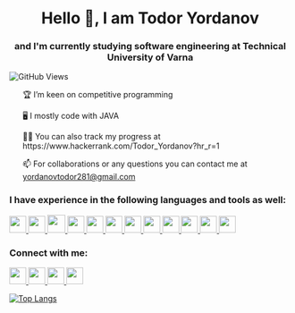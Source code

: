 <h1 align="center">Hello 👋, I am Todor Yordanov</h1>
<h3 align="center">and I'm currently studying software engineering at Technical University of Varna</h3>

![GitHub Views](https://komarev.com/ghpvc/?username=yordanov0502)

<ul>🏆 I’m keen on competitive programming</ul>
<ul>🖥️ I mostly code with JAVA</ul>
<ul>👨‍💻 You can also track my progress at https://www.hackerrank.com/Todor_Yordanov?hr_r=1</ul>
<ul>📫 For collaborations or any questions you can contact me at <a href="mailto:yordanovtodor281@gmail.com">yordanovtodor281@gmail.com</a></ul>
  
<h3>I have experience in the following languages and tools as well:</h3>

<a href="https://www.java.com/en/">
<img src="https://softuni.bg/Content/images/university/professions/java.svg" width="30" height="30">
</a>

<a href="https://isocpp.org/">
<img src="https://upload.wikimedia.org/wikipedia/commons/thumb/1/18/ISO_C%2B%2B_Logo.svg/800px-ISO_C%2B%2B_Logo.svg.png" width="30" height="30">
</a>

<a href="https://www.w3schools.com/sql/">
<img src="https://db.cs.uni-tuebingen.de/teaching/ws2223/sql-is-a-programming-language/logo.svg" width="32" height="32">
</a>

<a href="https://www.w3schools.com/html/default.asp">
<img src="https://cdn.worldvectorlogo.com/logos/html-1.svg" width="30" height="30">
</a>

<a href="https://www.w3.org/Style/CSS/Overview.en.html">
<img src= "https://upload.wikimedia.org/wikipedia/commons/thumb/6/62/CSS3_logo.svg/800px-CSS3_logo.svg.png" width="30" height="30">
</a>                                                                                                                  

<a href="https://react.dev/">
<img src= "https://upload.wikimedia.org/wikipedia/commons/thumb/a/a7/React-icon.svg/1200px-React-icon.svg.png" width="30" height="30">
</a>    

<a href="https://spring.io/">
<img src= "https://humancoders-formations.s3.amazonaws.com/uploads/course/logo/227/formation-java-spring-web.png" width="30" height="30">
</a>
      
<a href="https://www.oracle.com/database/">
<img src="https://encrypted-tbn0.gstatic.com/images?q=tbn:ANd9GcTAWJi4USbJq-RgjDlA3b04yHNkhwrA-EZ4iMHEO6nMggZmXS197iiHN-GUpP8VxxDe6_4&usqp=CAU" width="30" height="30">
</a>

<a href="https://www.postgresql.org/">
<img src="https://upload.wikimedia.org/wikipedia/commons/2/29/Postgresql_elephant.svg" width="30" height="30">
</a>

<a href="https://hibernate.org/">
<img src= "https://cdn.worldvectorlogo.com/logos/hibernate.svg" width="30" height="30">
</a>
                                                                  
<a href="https://visualstudio.microsoft.com/">
<img src="https://upload.wikimedia.org/wikipedia/commons/thumb/9/9a/Visual_Studio_Code_1.35_icon.svg/2048px-Visual_Studio_Code_1.35_icon.svg.png" width="30" height="30">
</a>

<a href="https://www.jetbrains.com/idea/">
<img src="https://upload.wikimedia.org/wikipedia/commons/thumb/9/9c/IntelliJ_IDEA_Icon.svg/1200px-IntelliJ_IDEA_Icon.svg.png" width="30" height="30">
</a>



<h3>Connect with me:</h3>
<a href="https://www.facebook.com/profile.php?id=100004242373578&viewas=&show_switched_toast=false&show_switched_tooltip=false&is_tour_dismissed=false&is_tour_completed=false&show_podcast_settings=false&show_community_transition=false&show_community_review_changes=false&should_open_composer=false&badge_type=NEW_MEMBER&show_community_rollback_toast=false&show_community_rollback=false&show_follower_visibility_disclosure=false&bypass_exit_warning=true">
<img src= "https://www.rpc.ox.ac.uk/wp-content/uploads/2021/10/Facebook-Logo.png" width="30" height="30">
</a>

<a href="https://www.instagram.com/yordanov5.0/">
<img src= "https://upload.wikimedia.org/wikipedia/commons/thumb/9/95/Instagram_logo_2022.svg/1200px-Instagram_logo_2022.svg.png" width="30" height="30">
</a>

<a href="https://www.hackerrank.com/Todor_Yordanov?hr_r=1">
<img src= "https://upload.wikimedia.org/wikipedia/commons/thumb/4/40/HackerRank_Icon-1000px.png/800px-HackerRank_Icon-1000px.png" width="30" height="30">
</a>

<a href="https://www.linkedin.com/in/todor-yordanov0502/">
<img src= "https://upload.wikimedia.org/wikipedia/commons/thumb/c/ca/LinkedIn_logo_initials.png/800px-LinkedIn_logo_initials.png" width="30" height="30">
</a>


[![Top Langs](https://github-readme-stats.vercel.app/api/top-langs/?username=yordanov0502&layout=compact&theme=aura)](https://github.com/yordanov0502/github-readme-stats) 


